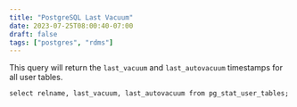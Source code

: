 ```yaml
---
title: "PostgreSQL Last Vacuum"
date: 2023-07-25T08:00:40-07:00
draft: false
tags: ["postgres", "rdms"]
---
```


This query will return the `last_vacuum` and `last_autovacuum` timestamps for
all user tables.

```postgresql
select relname, last_vacuum, last_autovacuum from pg_stat_user_tables;
```
